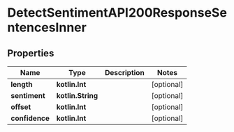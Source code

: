
# DetectSentimentAPI200ResponseSentencesInner

## Properties
| Name | Type | Description | Notes |
| ------------ | ------------- | ------------- | ------------- |
| **length** | **kotlin.Int** |  |  [optional] |
| **sentiment** | **kotlin.String** |  |  [optional] |
| **offset** | **kotlin.Int** |  |  [optional] |
| **confidence** | **kotlin.Int** |  |  [optional] |



